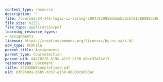 ```yaml
---
content_type: resource
description: ''
file: /courses/24-242-logic-ii-spring-2004/030950dab5b5dcb7e15880803c8d93ac_24242HW1samplefixed.pdf
file_size: 92251
file_type: application/pdf
learning_resource_types:
- Assignments
license: https://creativecommons.org/licenses/by-nc-sa/4.0/
ocw_type: OCWFile
parent_title: Assignments
parent_type: CourseSection
parent_uid: 84b78226-819d-42f2-b120-d8ec37d24e17
resourcetype: Document
title: 24242HW1samplefixed.pdf
uid: 030950da-b5b5-dcb7-e158-80803c8d93ac
---
```

